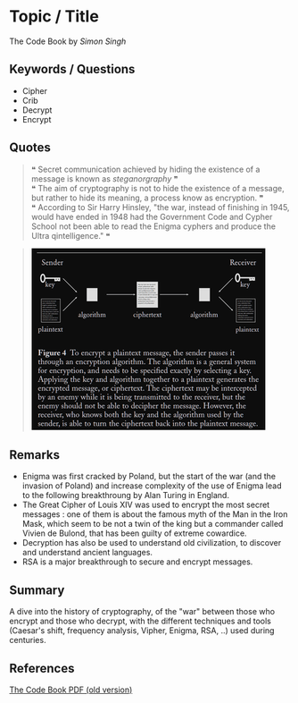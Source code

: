 # Topic / Title

The Code Book by *Simon Singh*

## Keywords / Questions

* Cipher
* Crib
* Decrypt
* Encrypt

## Quotes

> ❝ Secret communication achieved by hiding the existence of a message is known as *steganorgraphy* ❞   
> ❝ The aim of cryptography is not to hide the existence of a message, but rather to hide its meaning, a process know as encryption. ❞   
> ❝ According to Sir Harry Hinsley, "the war, instead of finishing in 1945, would have ended in 1948 had the Government Code and Cypher School not been able to read the Enigma cyphers and produce the Ultra qintelligence." ❝  

> ![Encryption process](/images/code_book_encryption.png)

## Remarks
 
* Enigma was first cracked by Poland, but the start of the war (and the invasion of Poland) and increase complexity of the use of Enigma lead to the following breakthroung by Alan Turing in England.  
* The Great Cipher of Louis XIV was used to encrypt the most secret messages : one of them is about the famous myth of the Man in the Iron Mask, which seem to be not a twin of the king but a commander called Vivien de Bulond, that has been guilty of extreme cowardice.   
* Decryption has also be used to understand old civilization, to discover and understand ancient languages.
* RSA is a major breakthrough to secure and encrypt messages.

## Summary

A dive into the history of cryptography, of the "war" between those who encrypt and those who decrypt, with the different techniques and tools (Caesar's shift, frequency analysis, Vipher, Enigma, RSA, ..) used during centuries.

## References

[The Code Book PDF (old version)](https://readandlaugh.files.wordpress.com/2014/12/thecodebook.pdf)